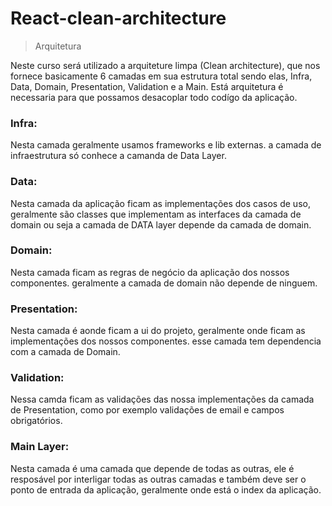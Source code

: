 # React-clean-architecture

> Arquitetura

Neste curso será utilizado a arquiteture limpa (Clean architecture), que nos
fornece basicamente 6 camadas em sua estrutura total sendo elas, Infra, Data,
Domain, Presentation, Validation e a Main. Está arquitetura é necessaria para
que possamos desacoplar todo codígo da aplicação.

### Infra:
Nesta camada geralmente usamos frameworks e lib externas.
a camada de infraestrutura só conhece a camanda de Data Layer.

### Data:
Nesta camada da aplicação ficam as implementações dos casos de uso, geralmente
são classes que implementam as interfaces da camada de domain ou seja a camada
de DATA layer depende da camada de domain.

### Domain: 
Nesta camada ficam as regras de negócio da aplicação dos nossos componentes. 
geralmente a camada de domain não depende de ninguem.

### Presentation:
Nesta camada é aonde ficam a ui do projeto, geralmente onde ficam as 
implementações dos nossos componentes. esse camada tem dependencia com a camada
de Domain.

### Validation:
Nessa camda ficam as validações das nossa implementações da camada de 
Presentation, como por exemplo validações de email e campos obrigatórios.

### Main Layer:
Nesta camada é uma camada que depende de todas as outras, ele é resposável por
interligar todas as outras camadas e também deve ser o ponto de entrada
da aplicação, geralmente onde está o index da aplicação.
